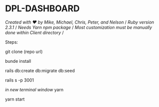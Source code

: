 # DPL-DASHBOARD

*Created with ❤️ by Mike, Michael, Chris, Peter, and Nelson* /
*Ruby version 2.3.1* /
*Needs Yarn npm package* /
*Most customization must be manually done within Client directory* /

Steps:

git clone (repo url)

bunde install

rails db:create db:migrate db:seed

rails s -p 3001

*in new terminal window* yarn

yarn start
